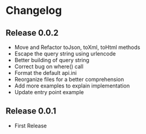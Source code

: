 # Changelog #

## Release 0.0.2 ##

* Move and Refactor toJson, toXml, toHtml methods
* Escape the query string using urlencode
* Better building of query string
* Correct bug on where() call
* Format the default api.ini
* Reorganize files for a better comprehension
* Add more examples to explain implementation
* Update entry point example

## Release 0.0.1 ##

* First Release

